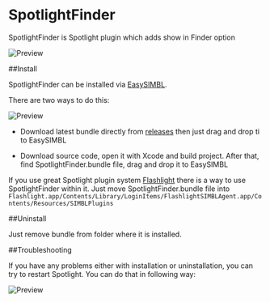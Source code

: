 SpotlightFinder
===============

SpotlightFinder is Spotlight plugin which adds show in Finder option

![Preview](https://raw.githubusercontent.com/jcavar/SpotlightFinder/master/previews/preview.gif)

##Install

SpotlightFinder can be installed via [EasySIMBL](https://github.com/norio-nomura/EasySIMBL).

There are two ways to do this:

![Preview](https://raw.githubusercontent.com/jcavar/SpotlightFinder/master/previews/install.png)

*   Download latest bundle directly from [releases](https://github.com/jcavar/SpotlightFinder/releases/latest) then just drag and drop ti to EasySIMBL

*	Download source code, open it with Xcode and build project. After that, find SpotlightFinder.bundle file, drag and drop it to EasySIMBL 


If you use great Spotlight plugin system [Flashlight](http://flashlight.nateparrott.com/) there is a way to use SpotlightFinder within it. Just move SpotlightFinder.bundle file into `Flashlight.app/Contents/Library/LoginItems/FlashlightSIMBLAgent.app/Contents/Resources/SIMBLPlugins`

##Uninstall

Just remove bundle from folder where it is installed.

##Troubleshooting

If you have any problems either with installation or uninstallation, you can try to restart Spotlight. 
You can do that in following way:

![Preview](https://raw.githubusercontent.com/jcavar/SpotlightFinder/master/previews/remove.png)




